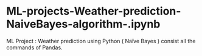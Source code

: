 # ML-projects-Weather-prediction-NaiveBayes-algorithm-.ipynb
ML Project : Weather prediction using Python ( Naïve Bayes ) consist all the commands of Pandas.
